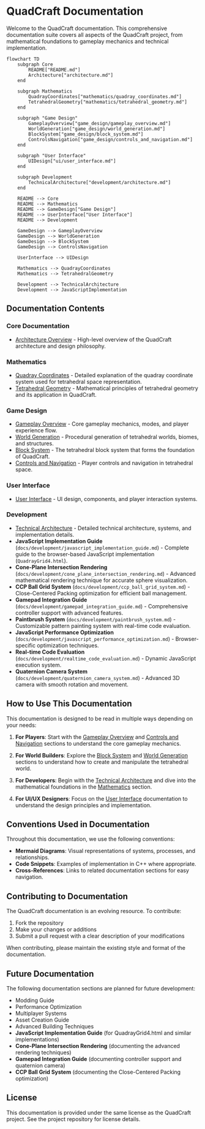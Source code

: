 # QuadCraft Documentation

Welcome to the QuadCraft documentation. This comprehensive documentation suite covers all aspects of the QuadCraft project, from mathematical foundations to gameplay mechanics and technical implementation.

```mermaid
flowchart TD
    subgraph Core
        README["README.md"]
        Architecture["architecture.md"]
    end

    subgraph Mathematics
        QuadrayCoordinates["mathematics/quadray_coordinates.md"]
        TetrahedralGeometry["mathematics/tetrahedral_geometry.md"]
    end

    subgraph "Game Design"
        GameplayOverview["game_design/gameplay_overview.md"]
        WorldGeneration["game_design/world_generation.md"]
        BlockSystem["game_design/block_system.md"]
        ControlsNavigation["game_design/controls_and_navigation.md"]
    end

    subgraph "User Interface"
        UIDesign["ui/user_interface.md"]
    end

    subgraph Development
        TechnicalArchitecture["development/architecture.md"]
    end

    README --> Core
    README --> Mathematics
    README --> GameDesign["Game Design"]
    README --> UserInterface["User Interface"]
    README --> Development

    GameDesign --> GameplayOverview
    GameDesign --> WorldGeneration
    GameDesign --> BlockSystem
    GameDesign --> ControlsNavigation

    UserInterface --> UIDesign

    Mathematics --> QuadrayCoordinates
    Mathematics --> TetrahedralGeometry

    Development --> TechnicalArchitecture
    Development --> JavaScriptImplementation
```

## Documentation Contents

### Core Documentation

- [Architecture Overview](architecture.md) - High-level overview of the QuadCraft architecture and design philosophy.

### Mathematics

- [Quadray Coordinates](mathematics/quadray_coordinates.md) - Detailed explanation of the quadray coordinate system used for tetrahedral space representation.
- [Tetrahedral Geometry](mathematics/tetrahedral_geometry.md) - Mathematical principles of tetrahedral geometry and its application in QuadCraft.

### Game Design

- [Gameplay Overview](game_design/gameplay_overview.md) - Core gameplay mechanics, modes, and player experience flow.
- [World Generation](game_design/world_generation.md) - Procedural generation of tetrahedral worlds, biomes, and structures.
- [Block System](game_design/block_system.md) - The tetrahedral block system that forms the foundation of QuadCraft.
- [Controls and Navigation](game_design/controls_and_navigation.md) - Player controls and navigation in tetrahedral space.

### User Interface

- [User Interface](ui/user_interface.md) - UI design, components, and player interaction systems.

### Development

- [Technical Architecture](development/architecture.md) - Detailed technical architecture, systems, and implementation details.
- **JavaScript Implementation Guide** (`docs/development/javascript_implementation_guide.md`) - Complete guide to the browser-based JavaScript implementation (`QuadrayGrid4.html`).
- **Cone-Plane Intersection Rendering** (`docs/development/cone_plane_intersection_rendering.md`) - Advanced mathematical rendering technique for accurate sphere visualization.
- **CCP Ball Grid System** (`docs/development/ccp_ball_grid_system.md`) - Close-Centered Packing optimization for efficient ball management.
- **Gamepad Integration Guide** (`docs/development/gamepad_integration_guide.md`) - Comprehensive controller support with advanced features.
- **Paintbrush System** (`docs/development/paintbrush_system.md`) - Customizable pattern painting system with real-time code evaluation.
- **JavaScript Performance Optimization** (`docs/development/javascript_performance_optimization.md`) - Browser-specific optimization techniques.
- **Real-time Code Evaluation** (`docs/development/realtime_code_evaluation.md`) - Dynamic JavaScript execution system.
- **Quaternion Camera System** (`docs/development/quaternion_camera_system.md`) - Advanced 3D camera with smooth rotation and movement.

## How to Use This Documentation

This documentation is designed to be read in multiple ways depending on your needs:

1. **For Players**: Start with the [Gameplay Overview](game_design/gameplay_overview.md) and [Controls and Navigation](game_design/controls_and_navigation.md) sections to understand the core gameplay mechanics.

2. **For World Builders**: Explore the [Block System](game_design/block_system.md) and [World Generation](game_design/world_generation.md) sections to understand how to create and manipulate the tetrahedral world.

3. **For Developers**: Begin with the [Technical Architecture](development/architecture.md) and dive into the mathematical foundations in the [Mathematics](#mathematics) section.

4. **For UI/UX Designers**: Focus on the [User Interface](ui/user_interface.md) documentation to understand the design principles and implementation.

## Conventions Used in Documentation

Throughout this documentation, we use the following conventions:

- **Mermaid Diagrams**: Visual representations of systems, processes, and relationships.
- **Code Snippets**: Examples of implementation in C++ where appropriate.
- **Cross-References**: Links to related documentation sections for easy navigation.

## Contributing to Documentation

The QuadCraft documentation is an evolving resource. To contribute:

1. Fork the repository
2. Make your changes or additions
3. Submit a pull request with a clear description of your modifications

When contributing, please maintain the existing style and format of the documentation.

## Future Documentation

The following documentation sections are planned for future development:

- Modding Guide
- Performance Optimization
- Multiplayer Systems
- Asset Creation Guide
- Advanced Building Techniques
- **JavaScript Implementation Guide** (for QuadrayGrid4.html and similar implementations)
- **Cone-Plane Intersection Rendering** (documenting the advanced rendering techniques)
- **Gamepad Integration Guide** (documenting controller support and quaternion camera)
- **CCP Ball Grid System** (documenting the Close-Centered Packing optimization)

## License

This documentation is provided under the same license as the QuadCraft project. See the project repository for license details. 